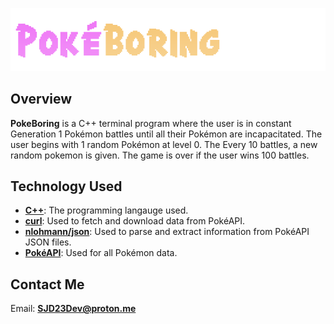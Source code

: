 ![HeaderImage](assets/images/readme_header.png)
## Overview
**PokeBoring** is a C++ terminal program where the user is in constant Generation 1 Pokémon battles until all their Pokémon are incapacitated. The user begins with 1 random Pokémon at level 0. The Every 10 battles, a new random pokemon is given. The game is over if the user wins 100 battles.

## Technology Used
- [**C++**](https://cplusplus.com/): The programming langauge used.
- [**curl**](https://curl.se/): Used to fetch and download data from PokéAPI.
- [**nlohmann/json**](https://github.com/nlohmann/json): Used to parse and extract information from PokéAPI JSON files.
- [**PokéAPI**](https://pokeapi.co/): Used for all Pokémon data.

## Contact Me
Email: [**SJD23Dev@proton.me**](SJD23Dev@proton.me)
